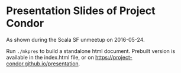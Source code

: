 # Presentation Slides of Project Condor

As shown during the Scala SF unmeetup on 2016-05-24.

Run `./mkpres` to build a standalone html document. Prebuilt version is available in the index.html file, or on https://project-condor.github.io/presentation.
